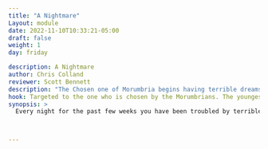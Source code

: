```yaml
---
title: "A Nightmare"
Layout: module
date: 2022-11-10T10:33:21-05:00
draft: false
weight: 1
day: friday

description: A Nightmare
author: Chris Colland
reviewer: Scott Bennett
description: "The Chosen one of Morumbria begins having terrible dreams."
hook: Targeted to the one who is chosen by the Morumbrians. The youngest player that seems like they would enjoy being focus of the extra dimensional manhunt that the Morumbrians are on.
synopsis: >
  Every night for the past few weeks you have been troubled by terrible dreams. When you wake up you are covered in sweat and cannot shake a feeling of doom.



---
```




